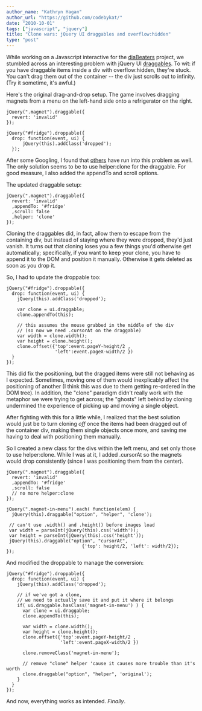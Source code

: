```yaml
---
author_name: "Kathryn Hagan"
author_url: "https://github.com/codebykat/"
date: "2010-10-01"
tags: ["javascript", "jquery"]
title: "Clone wars: jQuery UI draggables and overflow:hidden"
type: "post"
---
```


<p>While working on a Javascript interactive for the <a href="http://ccnmtl.columbia.edu/portfolio/social_work/diabeaters.html">diaBeaters</a> project, we stumbled across an interesting problem with jQuery UI <a href="http://jqueryui.com/demos/draggable/">draggables</a>.  To wit: if you have draggable items inside a div with overflow:hidden, they're stuck.  You can't drag them out of the container -- the div just scrolls out to infinity.  (Try it sometime, it's awful.)</p>

<!--more-->

<p>Here's the original drag-and-drop setup.  The game involves dragging magnets from a menu on the left-hand side onto a refrigerator on the right.</p>

<pre><code>jQuery(".magnet").draggable({
  revert: 'invalid'
});

jQuery("#fridge").droppable({
  drop: function(event, ui) {
      jQuery(this).addClass('dropped');
  });
</code></pre>

<p>After some Googling, I found that <a href="http://www.developerit.com/2010/06/09/jquery-ui-draggable-elements-not-draggable-outside-of-scrolling-div">others</a> have run into this problem as well.  The only solution seems to be to use helper:clone for the draggable.  For good measure, I also added the appendTo and scroll options.</p>

<p>The updated draggable setup:</p>

<pre><code>jQuery(".magnet").draggable({
  revert: 'invalid'
  ,appendTo: '#fridge'
  ,scroll: false
  ,helper: 'clone'
});
</code></pre>

<p>Cloning the draggables did, in fact, allow them to escape from the containing div, but instead of staying where they were dropped, they'd just vanish.  It turns out that cloning loses you a few things you'd otherwise get automatically; specifically, if you want to keep your clone, you have to append it to the DOM and position it manually.  Otherwise it gets deleted as soon as you drop it.</p>

<p>So, I had to update the droppable too:</p>

<pre><code>jQuery("#fridge").droppable({
  drop: function(event, ui) {
    jQuery(this).addClass('dropped');

    var clone = ui.draggable;
    clone.appendTo(this);

    // this assumes the mouse grabbed in the middle of the div
    // (so now we need .cursorAt on the draggable)
    var width = clone.width();
    var height = clone.height();
    clone.offset({'top':event.pageY-height/2 ,
                  'left':event.pageX-width/2 })
  }
});
</code></pre>

<p>This did fix the positioning, but the dragged items were still not behaving as I expected.  Sometimes, moving one of them would inexplicably affect the positioning of another (I think this was due to them getting re-ordered in the DOM tree).  In addition, the "clone" paradigm didn't really work with the metaphor we were trying to get across; the "ghosts" left behind by cloning undermined the experience of picking up and moving a single object.</p>

<p>After fighting with this for a little while, I realized that the best solution would just be to turn cloning <em>off</em> once the items had been dragged out of the container div, making them single objects once more, and saving me having to deal with positioning them manually.</p>

<p>So I created a new class for the divs within the left menu, and set only those to use helper:clone.  While I was at it, I added .cursorAt so the magnets would drop consistently (since I was positioning them from the center).</p>

<pre><code>jQuery(".magnet").draggable({
  revert: 'invalid'
  ,appendTo: '#fridge'
  ,scroll: false
  // no more helper:clone
});

jQuery(".magnet-in-menu").each( function(elem) {
  jQuery(this).draggable("option", "helper", 'clone');

 // can't use .width() and .height() before images load
 var width = parseInt(jQuery(this).css('width'));
 var height = parseInt(jQuery(this).css('height'));
 jQuery(this).draggable("option", "cursorAt",
                            {'top': height/2, 'left': width/2});
});
</code></pre>

<p>And modified the droppable to manage the conversion:</p>

<pre><code>jQuery("#fridge").droppable({
  drop: function(event, ui) {
    jQuery(this).addClass('dropped');

    // if we've got a clone,
    // we need to actually save it and put it where it belongs
    if( ui.draggable.hasClass('magnet-in-menu') ) {
      var clone = ui.draggable;
      clone.appendTo(this);

      var width = clone.width();
      var height = clone.height();
      clone.offset({'top':event.pageY-height/2 ,
                    'left':event.pageX-width/2 })

      clone.removeClass('magnet-in-menu');

      // remove "clone" helper 'cause it causes more trouble than it's worth
      clone.draggable("option", "helper", 'original');
    }
  }
});
</code></pre>

<p>And now, everything works as intended.  <em>Finally</em>.</p>

